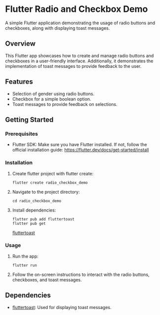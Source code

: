 # Flutter Radio and Checkbox Demo

A simple Flutter application demonstrating the usage of radio buttons and checkboxes, along with displaying toast messages.

## Overview

This Flutter app showcases how to create and manage radio buttons and checkboxes in a user-friendly interface. Additionally, it demonstrates the implementation of toast messages to provide feedback to the user.

## Features

- Selection of gender using radio buttons.
- Checkbox for a simple boolean option.
- Toast messages to provide feedback on selections.

## Getting Started

### Prerequisites

- Flutter SDK: Make sure you have Flutter installed. If not, follow the official installation guide: https://flutter.dev/docs/get-started/install

### Installation

1. Create flutter project with flutter create:
   ```
   flutter create radio_checkbox_demo
   ```

2. Navigate to the project directory:
   ```
   cd radio_checkbox_demo
   ```

4. Install dependencies:
   ```
   flutter pub add fluttertoast
   flutter pub get
   ```
   [fluttertoast](https://pub.dev/packages/fluttertoast)

### Usage

1. Run the app:
   ```
   flutter run
   ```

2. Follow the on-screen instructions to interact with the radio buttons, checkboxes, and toast messages.

## Dependencies

- [fluttertoast](https://pub.dev/packages/fluttertoast): Used for displaying toast messages.
